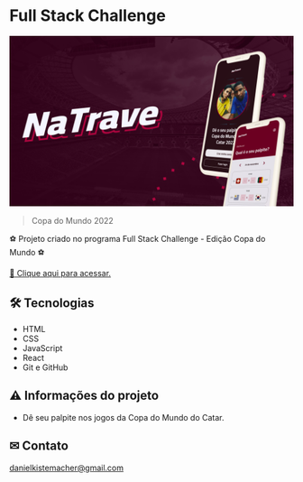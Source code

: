 # Full Stack Challenge

![preview_readme](./README.png)
> Copa do Mundo 2022

⚽ Projeto criado no programa Full Stack Challenge - Edição Copa do Mundo ⚽

[🔗 Clique aqui para acessar.](https://danielkistemacher.github.io/Copa2022/)

## 🛠 Tecnologias

- HTML
- CSS
- JavaScript
- React
- Git e GitHub

## ⚠ Informações do projeto

- Dê seu palpite nos jogos da Copa do Mundo do Catar.

## ✉ Contato
danielkistemacher@gmail.com